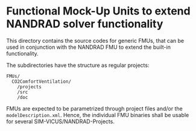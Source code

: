 # Functional Mock-Up Units to extend NANDRAD solver functionality

This directory contains the source codes for generic FMUs, that can be used in conjunction
with the NANDRAD FMU to extend the built-in functionality.

The subdirectories have the structure as regular projects:

```
FMUs/
  CO2ComfortVentilation/
    /projects
    /src
    /doc
```

FMUs are expected to be parametrized through project files and/or the `modelDescription.xml`.  Hence, the
individual FMU binaries shall be usable for several SIM-VICUS/NANDRAD-Projects.

